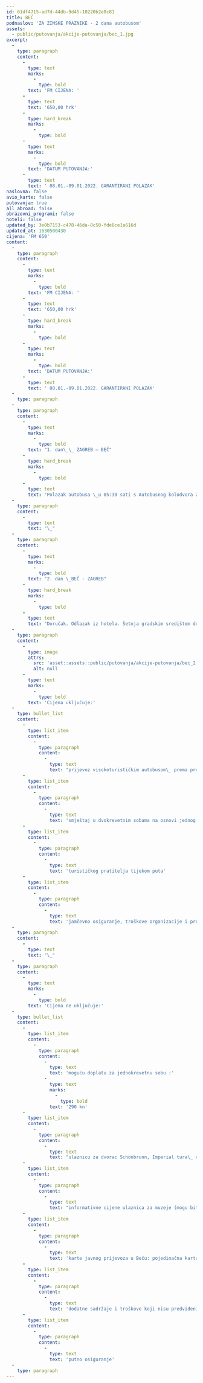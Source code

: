 ```yaml
---
id: 61df4715-ad7d-44db-9d45-10220b2e8c81
title: BEČ
podnaslov: 'ZA ZIMSKE PRAZNIKE - 2 dana autobusom'
assets:
  - public/putovanja/akcije-putovanja/bec_1.jpg
excerpt:
  -
    type: paragraph
    content:
      -
        type: text
        marks:
          -
            type: bold
        text: 'FM CIJENA: '
      -
        type: text
        text: '650,00 hrk'
      -
        type: hard_break
        marks:
          -
            type: bold
      -
        type: text
        marks:
          -
            type: bold
        text: 'DATUM PUTOVANJA:'
      -
        type: text
        text: ' 08.01.-09.01.2022. GARANTIRANI POLAZAK'
naslovna: false
avio_karte: false
putovanja: true
all_abroad: false
obrazovni_programi: false
hoteli: false
updated_by: 3e0b7153-c478-46da-8c50-fde8ce1a616d
updated_at: 1630500430
cijena: 'FM 650'
content:
  -
    type: paragraph
    content:
      -
        type: text
        marks:
          -
            type: bold
        text: 'FM CIJENA: '
      -
        type: text
        text: '650,00 hrk'
      -
        type: hard_break
        marks:
          -
            type: bold
      -
        type: text
        marks:
          -
            type: bold
        text: 'DATUM PUTOVANJA:'
      -
        type: text
        text: ' 08.01.-09.01.2022. GARANTIRANI POLAZAK'
  -
    type: paragraph
  -
    type: paragraph
    content:
      -
        type: text
        marks:
          -
            type: bold
        text: "1. dan\_\_ ZAGREB – BEČ"
      -
        type: hard_break
        marks:
          -
            type: bold
      -
        type: text
        text: "Polazak autobusa \_u 05:30 sati s Autobusnog kolodvora Zagreb, turistički peroni 502-506. Vožnja kroz Sloveniju i Austriju do Beča uz kraće zaustavljanje putem. Dolazak u Beč. Panoramski\_ razgled autobusom: Karlov trg – Ring – Opera – Hofburg - Parlament – Gradska vijećnica – Prater – UN City. Zaustavljanje u gradskom središtu i slobodno vrijeme za osobne programe. Pratitelj putovanja dati će niz prijedloga kako možete iskoristiti Vaše vrijeme u Beču. Predlažemo posjet slavnim bečkim kavanama slastičarnicama, kupovinu u glavnoj trgovačkoj ulici Mariahilferstrasse, šetnju prekrasnim parkovima ili ručak uz pravi veliki bečki odrezak. Moguć individualni posjet brojnim bečkim muzejima (povijesno-umjetnički muzej KHM, grafička zbirka Albertina, carski apartmani, Kunstforum, muzeji Museumsquartiera itd.). Smještaj u hotel u Beču. Noćenje."
  -
    type: paragraph
    content:
      -
        type: text
        text: "\_"
  -
    type: paragraph
    content:
      -
        type: text
        marks:
          -
            type: bold
        text: "2. dan \_BEČ - ZAGREB"
      -
        type: hard_break
        marks:
          -
            type: bold
      -
        type: text
        text: "Doručak. Odlazak iz hotela. Šetnja gradskim središtem do katedrale sv. Stjepana. Slobodno vrijeme u gradskom središtu za dodatne posjete muzejima, posjet Prateru, ručak u tradicionalnom bečkom restoranu, uživanje u nedjeljnom ozračju bečke povijesne jezgre ili osobne programe. Vožnja prema dvorcu Schönbrunn, ljetnoj rezidenciji Habsburgovaca. Mogućnost za individualan obilazak dvorca i šetnju velikim parkom do spomenika - Gloriette ili posjet muzeju\_ carskih kočija. Odlazak iz Beča u 17 sati. Povratak vožnjom kroz Austriju i Sloveniju uz kraće zaustavljanje putem. Dolazak u Hrvatsku u kasnim satima."
  -
    type: paragraph
    content:
      -
        type: image
        attrs:
          src: 'asset::assets::public/putovanja/akcije-putovanja/bec_2.jpg'
          alt: null
      -
        type: text
        marks:
          -
            type: bold
        text: 'Cijena uključuje:'
  -
    type: bullet_list
    content:
      -
        type: list_item
        content:
          -
            type: paragraph
            content:
              -
                type: text
                text: "prijevoz visokoturističkim autobusom\_ prema programu putovanja"
      -
        type: list_item
        content:
          -
            type: paragraph
            content:
              -
                type: text
                text: 'smještaj u dvokrevetnim sobama na osnovi jednog noćenja s doručkom u hotelu 4* u Beču'
      -
        type: list_item
        content:
          -
            type: paragraph
            content:
              -
                type: text
                text: 'turističkog pratitelja tijekom puta'
      -
        type: list_item
        content:
          -
            type: paragraph
            content:
              -
                type: text
                text: 'jamčevno osiguranje, troškove organizacije i prodaje aranžmana'
  -
    type: paragraph
    content:
      -
        type: text
        text: "\_"
  -
    type: paragraph
    content:
      -
        type: text
        marks:
          -
            type: bold
        text: 'Cijena ne uključuje:'
  -
    type: bullet_list
    content:
      -
        type: list_item
        content:
          -
            type: paragraph
            content:
              -
                type: text
                text: 'moguću doplatu za jednokrevetnu sobu :'
              -
                type: text
                marks:
                  -
                    type: bold
                text: '290 kn'
      -
        type: list_item
        content:
          -
            type: paragraph
            content:
              -
                type: text
                text: "ulaznicu za dvorac Schönbrunn, Imperial tura\_ odrasli 18 EUR, mladi do 18 godina 13 EUR ( ulaznica uključuje audio slušalice na jednom od stranih jezika ili tekst na hrvatskom jeziku, \_mogućnost i vrijeme ulaza u dvorac određeno je ukupnim brojem posjetilaca i sigurnosnim mjerama, cijena ulaznice može biti podložna promjeni)"
      -
        type: list_item
        content:
          -
            type: paragraph
            content:
              -
                type: text
                text: "informativne cijene ulaznica za muzeje (mogu biti podložne promjeni): ulaznica za Povijesno-umjetnički muzej KHM 16 EUR , Albertina 16,90 EUR,\_ Carska riznica 12 EUR, carske odaje u Hofburgu 15 EUR, Akvarij Haus des Meeres i Aqua Terra Zoo 19,90 EUR, Veliki kotač Riesenrad u Prateru 12 EUR, Muzej carskih kočija 10 EUR"
      -
        type: list_item
        content:
          -
            type: paragraph
            content:
              -
                type: text
                text: 'karte javnog prijevoza u Beču: pojedinačna karta 2,40 EUR, dnevna karta 24 sata 8 EUR'
      -
        type: list_item
        content:
          -
            type: paragraph
            content:
              -
                type: text
                text: 'dodatne sadržaje i troškove koji nisu predviđeni programom, troškove osobne prirode (piće, dodatni obroci, telefon, karte za javni gradski prijevoz itd.)'
      -
        type: list_item
        content:
          -
            type: paragraph
            content:
              -
                type: text
                text: 'putno osiguranje'
  -
    type: paragraph
---
```

